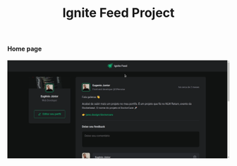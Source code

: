 <h1 align="center">
Ignite Feed Project
</h1>

<br>

#### Home page

<div align="center" width="100%" height="100%">
  <img
    alt="home-page" 
    src="https://github.com/eugenioarantes/react-feed/blob/master/src/assets/ignite-feed.gif"
  />
</div>

<br>
